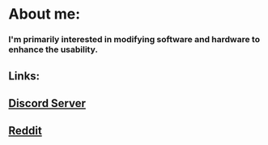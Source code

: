 # About me:

### I'm primarily interested in modifying software and hardware to enhance the usability. 


## <i class="fa fa-right-arrow"></i>


## **Links:**
## [Discord Server](https://discord.gg/DYvNfypK5R)
## [Reddit](https://www.reddit.com/user/Dog-404/?rdt=49683)

